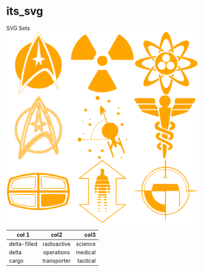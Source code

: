# its_svg
SVG Sets
![svg of symbols](https://raw.githubusercontent.com/Tearran/its_svg/74fe5b9bea248177a82d0131f8ea819f5ba08063/sttosico.svg)


| col 1 | col2 | col3 | 
|----------|:-------------:|------:|
| delta-filled | radioactive| science |
| delta | operations | medical | 
| cargo | transporter | tactical |
